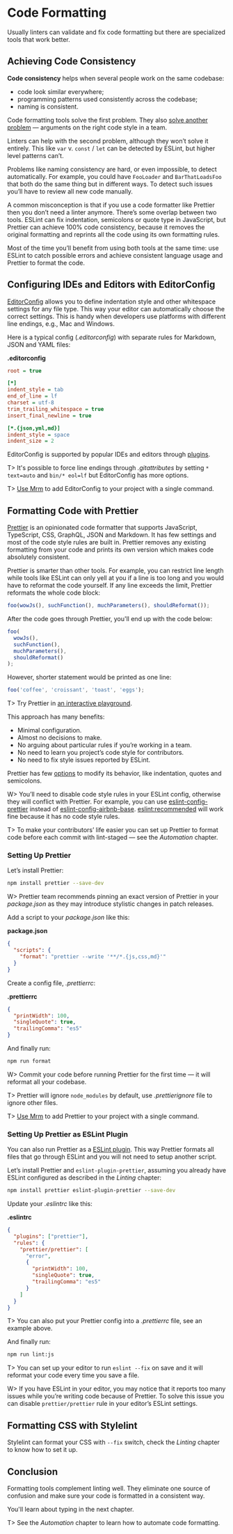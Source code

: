 # Code Formatting

Usually linters can validate and fix code formatting but there are specialized tools that work better.

## Achieving Code Consistency

**Code consistency** helps when several people work on the same codebase:

* code look similar everywhere;
* programming patterns used consistently across the codebase;
* naming is consistent.

Code formatting tools solve the first problem. They also [solve another problem](https://medium.freecodecamp.org/why-robots-should-format-our-code-159fd06d17f7) — arguments on the right code style in a team.

Linters can help with the second problem, although they won’t solve it entirely. This like `var` v. `const` / `let` can be detected by ESLint, but higher level patterns can’t.

Problems like naming consistency are hard, or even impossible, to detect automatically. For example, you could have `FooLoader` and `BarThatLoadsFoo` that both do the same thing but in different ways. To detect such issues you’ll have to review all new code manually.

A common misconception is that if you use a code formatter like Prettier then you don’t need a linter anymore. There’s some overlap between two tools. ESLint can fix indentation, semicolons or quote type in JavaScript, but Prettier can achieve 100% code consistency, because it removes the original formatting and reprints all the code using its own formatting rules.

Most of the time you’ll benefit from using both tools at the same time: use ESLint to catch possible errors and achieve consistent language usage and Prettier to format the code.

## Configuring IDEs and Editors with EditorConfig

[EditorConfig](http://editorconfig.org/) allows you to define indentation style and other whitespace settings for any file type. This way your editor can automatically choose the correct settings. This is handy when developers use platforms with different line endings, e.g., Mac and Windows.

Here is a typical config (_.editorconfig_) with separate rules for Markdown, JSON and YAML files:

**.editorconfig**

```ini
root = true

[*]
indent_style = tab
end_of_line = lf
charset = utf-8
trim_trailing_whitespace = true
insert_final_newline = true

[*.{json,yml,md}]
indent_style = space
indent_size = 2
```

EditorConfig is supported by popular IDEs and editors through [plugins](http://editorconfig.org/#download).

T> It's possible to force line endings through _.gitattributes_ by setting `* text=auto` and `bin/* eol=lf` but EditorConfig has more options.

T> [Use Mrm](https://github.com/sapegin/mrm-tasks/tree/master/packages/mrm-task-editorconfig) to add EditorConfig to your project with a single command.

## Formatting Code with Prettier

[Prettier](https://prettier.io/) is an opinionated code formatter that supports JavaScript, TypeScript, CSS, GraphQL, JSON and Markdown. It has few settings and most of the code style rules are built in. Prettier removes any existing formatting from your code and prints its own version which makes code absolutely consistent.

Prettier is smarter than other tools. For example, you can restrict line length while tools like ESLint can only yell at you if a line is too long and you would have to reformat the code yourself. If any line exceeds the limit, Prettier reformats the whole code block:

<!-- prettier-ignore -->
```javascript
foo(wowJs(), suchFunction(), muchParameters(), shouldReformat());
```

After the code goes through Prettier, you'll end up with the code below:

<!-- prettier-ignore -->
```javascript
foo(
  wowJs(),
  suchFunction(),
  muchParameters(),
  shouldReformat()
);
```

However, shorter statement would be printed as one line:

<!-- prettier-ignore -->
```javascript
foo('coffee', 'croissant', 'toast', 'eggs');
```

T> Try Prettier in [an interactive playground](https://prettier.io/playground/).

This approach has many benefits:

* Minimal configuration.
* Almost no decisions to make.
* No arguing about particular rules if you’re working in a team.
* No need to learn you project’s code style for contributors.
* No need to fix style issues reported by ESLint.

Prettier has few [options](https://prettier.io/docs/en/options.html) to modify its behavior, like indentation, quotes and semicolons.

W> You’ll need to disable code style rules in your ESLint config, otherwise they will conflict with Prettier. For example, you can use [eslint-config-prettier](https://www.npmjs.com/package/eslint-config-prettier) instead of [eslint-config-airbnb-base](https://www.npmjs.com/package/eslint-config-airbnb-base). [eslint:recommended](https://eslint.org/docs/rules/) will work fine because it has no code style rules.

T> To make your contributors’ life easier you can set up Prettier to format code before each commit with lint-staged — see the _Automation_ chapter.

### Setting Up Prettier

Let’s install Prettier:

```bash
npm install prettier --save-dev
```

W> Prettier team recommends pinning an exact version of Prettier in your _package.json_ as they may introduce stylistic changes in patch releases.

Add a script to your _package.json_ like this:

**package.json**

```json
{
  "scripts": {
    "format": "prettier --write '**/*.{js,css,md}'"
  }
}
```

Create a config file, _.prettierrc_:

**.prettierrc**

```json
{
  "printWidth": 100,
  "singleQuote": true,
  "trailingComma": "es5"
}
```

And finally run:

```bash
npm run format
```

W> Commit your code before running Prettier for the first time — it will reformat all your codebase.

T> Prettier will ignore `node_modules` by default, use _.prettierignore_ file to ignore other files.

T> [Use Mrm](https://github.com/sapegin/mrm-tasks/tree/master/packages/mrm-task-prettier) to add Prettier to your project with a single command.

### Setting Up Prettier as ESLint Plugin

You can also run Prettier as a [ESLint plugin](https://github.com/prettier/eslint-plugin-prettier). This way Prettier formats all files that go through ESLint and you will not need to setup another script.

Let’s install Prettier and `eslint-plugin-prettier`, assuming you already have ESLint configured as described in the _Linting_ chapter:

```bash
npm install prettier eslint-plugin-prettier --save-dev
```

Update your _.eslintrc_ like this:

**.eslintrc**

```json
{
  "plugins": ["prettier"],
  "rules": {
    "prettier/prettier": [
      "error",
      {
        "printWidth": 100,
        "singleQuote": true,
        "trailingComma": "es5"
      }
    ]
  }
}
```

T> You can also put your Prettier config into a _.prettierrc_ file, see an example above.

And finally run:

```bash
npm run lint:js
```

T> You can set up your editor to run `eslint --fix` on save and it will reformat your code every time you save a file.

W> If you have ESLint in your editor, you may notice that it reports too many issues while you’re writing code because of Prettier. To solve this issue you can disable `prettier/prettier` rule in your editor’s ESLint settings.

## Formatting CSS with Stylelint

Stylelint can format your CSS with `--fix` switch, check the _Linting_ chapter to know how to set it up.

## Conclusion

Formatting tools complement linting well. They eliminate one source of confusion and make sure your code is formatted in a consistent way.

You'll learn about typing in the next chapter.

T> See the _Automation_ chapter to learn how to automate code formatting.
